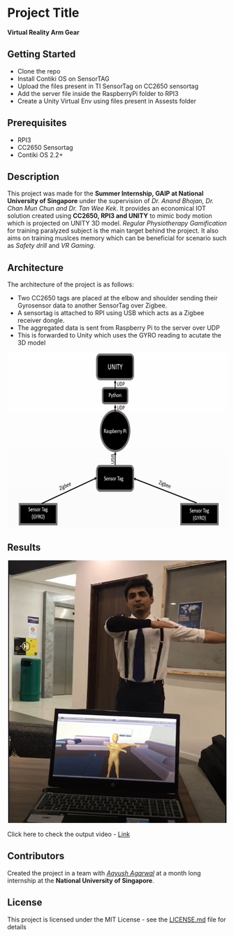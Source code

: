 # Project Title
**Virtual Reality Arm Gear**

## Getting Started
* Clone the repo
* Install Contiki OS on SensorTAG
* Upload the files present in TI SensorTag on CC2650 sensortag
* Add the server file inside the RaspberryPi folder to RPI3
* Create a Unity Virtual Env using files present in Assests folder

## Prerequisites
* RPI3
* CC2650 Sensortag
* Contiki OS 2.2+

## Description
This project was made for the **Summer Internship, GAIP at National University of Singapore** under the supervision of *Dr. Anand Bhojan, Dr. Chan Mun Chun and Dr. Tan Wee Kek*. It provides an economical IOT solution created using **CC2650, RPI3 and UNITY** to mimic body motion which is projected on UNITY 3D model. 
*Regular Physiotherapy Gamification* for training paralyzed subject is the main target behind the project. It also aims on training muslces memory which can be beneficial for scenario such as *Safety drill* and *VR Gaming*. 

## Architecture
The architecture of the project is as follows:
* Two CC2650 tags are placed at the elbow and shoulder sending their Gyrosensor data to another SensorTag over Zigbee.
* A sensortag is attached to RPI using USB which acts as a Zigbee receiver dongle.
* The aggregated data is sent from Raspberry Pi to the server over UDP 
* This is forwarded to Unity which uses the GYRO reading to acutate the 3D model

<p align="center">
  <img src="https://github.com/RishabhSisodia/Virtual-Reality-Arm-Gear/blob/master/Layout.JPG" alt="Project Layout" width="600px" height="400px"/>
</p>


## Results
<p align="center">
  <img src="https://github.com/RishabhSisodia/Virtual-Reality-Arm-Gear/blob/master/demo_still.JPG" alt="Project Layout" width="500px" height="600px"/>
</p>

Click here to check the output video - [Link](https://github.com/RishabhSisodia/Virtual-Reality-Arm-Gear/blob/master/Live_Demo.mp4)


## Contributors

Created the project in a team with *[Aayush Agarwal](https://github.com/aayush-ag21)* at a month long internship at the **National University of Singapore**.


## License

This project is licensed under the MIT License - see the [LICENSE.md](https://github.com/RishabhSisodia/Virtual-Reality-Arm-Gear/blob/master/LICENSE) file for details
